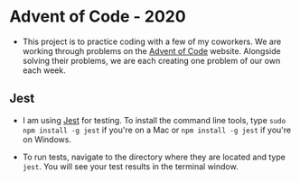 # Advent of Code - 2020

- This project is to practice coding with a few of my coworkers. We are working through problems on the [Advent of Code](https://adventofcode.com) website. Alongside solving their problems, we are each creating one problem of our own each week.

## Jest

- I am using [Jest](https://jestjs.io) for testing. To install the command line tools, type `sudo npm install -g jest` if you're on a Mac or `npm install -g jest` if you're on Windows.

- To run tests, navigate to the directory where they are located and type `jest`. You will see your test results in the terminal window.
